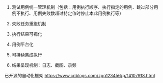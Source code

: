 
1. 测试用例统一管理机制（包括：用例执行顺序、执行指定的用例、跳过部分用例不执行、用例失败数超过特定值时停止本此用例执行等）

2. 失败任务重跑机制

3. 执行结果可视化

4. 用例平台化

5. 可持续集成执行

6. 结果呈现机制：日志、截图、录频


已开源的自动化框架
https://www.cnblogs.com/zgq123456/p/14107918.html

